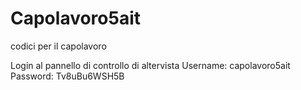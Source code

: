 # Capolavoro5ait
codici per il capolavoro

Login al pannello di controllo di altervista
Username: capolavoro5ait
Password: Tv8uBu6WSH5B

